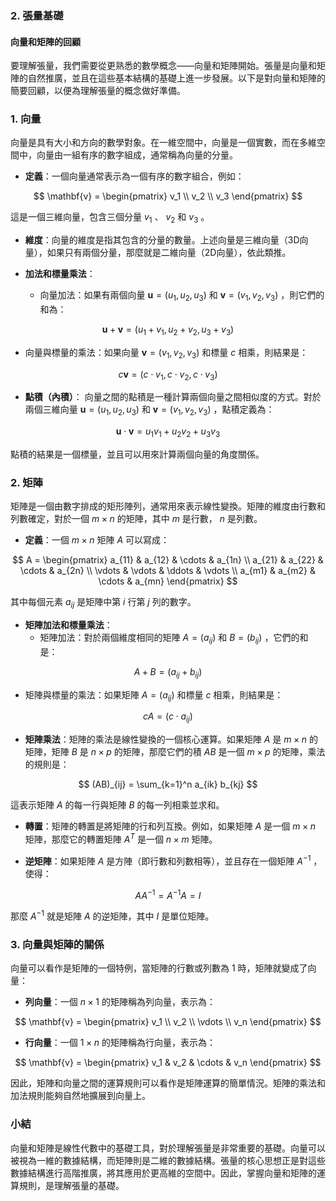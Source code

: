 ### 2. **張量基礎**

#### 向量和矩陣的回顧

要理解張量，我們需要從更熟悉的數學概念——向量和矩陣開始。張量是向量和矩陣的自然推廣，並且在這些基本結構的基礎上進一步發展。以下是對向量和矩陣的簡要回顧，以便為理解張量的概念做好準備。

### 1. **向量**
向量是具有大小和方向的數學對象。在一維空間中，向量是一個實數，而在多維空間中，向量由一組有序的數字組成，通常稱為向量的分量。

- **定義**：一個向量通常表示為一個有序的數字組合，例如：

```math
  \mathbf{v} = \begin{pmatrix} v_1 \\ v_2 \\ v_3 \end{pmatrix}

```
  這是一個三維向量，包含三個分量  $v_1$ 、 $v_2$  和  $v_3$ 。

- **維度**：向量的維度是指其包含的分量的數量。上述向量是三維向量（3D向量），如果只有兩個分量，那麼就是二維向量（2D向量），依此類推。

- **加法和標量乘法**：
  - 向量加法：如果有兩個向量  $\mathbf{u} = (u_1, u_2, u_3)$  和  $\mathbf{v} = (v_1, v_2, v_3)$ ，則它們的和為：

```math
    \mathbf{u} + \mathbf{v} = (u_1 + v_1, u_2 + v_2, u_3 + v_3)

```
  - 向量與標量的乘法：如果向量  $\mathbf{v} = (v_1, v_2, v_3)$  和標量  $c$  相乘，則結果是：

```math
    c \mathbf{v} = (c \cdot v_1, c \cdot v_2, c \cdot v_3)

```

- **點積（內積）**：
  向量之間的點積是一種計算兩個向量之間相似度的方式。對於兩個三維向量  $\mathbf{u} = (u_1, u_2, u_3)$  和  $\mathbf{v} = (v_1, v_2, v_3)$ ，點積定義為：

```math
  \mathbf{u} \cdot \mathbf{v} = u_1 v_1 + u_2 v_2 + u_3 v_3

```
  點積的結果是一個標量，並且可以用來計算兩個向量的角度關係。

### 2. **矩陣**
矩陣是一個由數字排成的矩形陣列，通常用來表示線性變換。矩陣的維度由行數和列數確定，對於一個 $m \times n$ 的矩陣，其中 $m$ 是行數， $n$ 是列數。

- **定義**：一個 $m \times n$ 矩陣  $A$  可以寫成：

```math
  A = \begin{pmatrix}
  a_{11} & a_{12} & \cdots & a_{1n} \\
  a_{21} & a_{22} & \cdots & a_{2n} \\
  \vdots & \vdots & \ddots & \vdots \\
  a_{m1} & a_{m2} & \cdots & a_{mn}
  \end{pmatrix}

```
  其中每個元素  $a_{ij}$  是矩陣中第  $i$  行第  $j$  列的數字。

- **矩陣加法和標量乘法**：
  - 矩陣加法：對於兩個維度相同的矩陣  $A = (a_{ij})$  和  $B = (b_{ij})$ ，它們的和是：

```math
    A + B = (a_{ij} + b_{ij})

```
  - 矩陣與標量的乘法：如果矩陣  $A = (a_{ij})$  和標量  $c$  相乘，則結果是：

```math
    cA = (c \cdot a_{ij})

```

- **矩陣乘法**：矩陣的乘法是線性變換的一個核心運算。如果矩陣  $A$  是 $m \times n$ 的矩陣，矩陣  $B$  是 $n \times p$ 的矩陣，那麼它們的積  $AB$  是一個 $m \times p$ 的矩陣，乘法的規則是：

```math
  (AB)_{ij} = \sum_{k=1}^n a_{ik} b_{kj}

```
  這表示矩陣  $A$  的每一行與矩陣  $B$  的每一列相乘並求和。

- **轉置**：矩陣的轉置是將矩陣的行和列互換。例如，如果矩陣  $A$  是一個  $m \times n$  矩陣，那麼它的轉置矩陣  $A^T$  是一個  $n \times m$  矩陣。

- **逆矩陣**：如果矩陣  $A$  是方陣（即行數和列數相等），並且存在一個矩陣  $A^{-1}$ ，使得：

```math
  AA^{-1} = A^{-1}A = I

```
  那麼  $A^{-1}$  就是矩陣  $A$  的逆矩陣，其中  $I$  是單位矩陣。

### 3. **向量與矩陣的關係**
向量可以看作是矩陣的一個特例，當矩陣的行數或列數為 1 時，矩陣就變成了向量：

- **列向量**：一個  $n \times 1$  的矩陣稱為列向量，表示為：

```math
  \mathbf{v} = \begin{pmatrix} v_1 \\ v_2 \\ \vdots \\ v_n \end{pmatrix}

```

- **行向量**：一個  $1 \times n$  的矩陣稱為行向量，表示為：

```math
  \mathbf{v} = \begin{pmatrix} v_1 & v_2 & \cdots & v_n \end{pmatrix}

```

因此，矩陣和向量之間的運算規則可以看作是矩陣運算的簡單情況。矩陣的乘法和加法規則能夠自然地擴展到向量上。

### 小結
向量和矩陣是線性代數中的基礎工具，對於理解張量是非常重要的基礎。向量可以被視為一維的數據結構，而矩陣則是二維的數據結構。張量的核心思想正是對這些數據結構進行高階推廣，將其應用於更高維的空間中。因此，掌握向量和矩陣的運算規則，是理解張量的基礎。